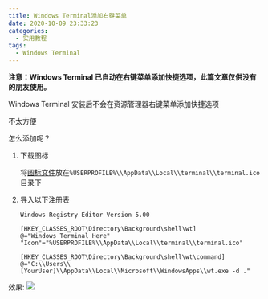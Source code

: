 ```yaml
---
title: Windows Terminal添加右键菜单
date: 2020-10-09 23:33:23
categories:
  - 实用教程
tags:
  - Windows Terminal
---
```


**注意：Windows Terminal 已自动在右键菜单添加快捷选项，此篇文章仅供没有的朋友使用。**

Windows Terminal 安装后不会在资源管理器右键菜单添加快捷选项

不太方便

怎么添加呢？

1. 下载图标

   将[图标文件](https://raw.githubusercontent.com/microsoft/terminal/main/res/terminal.ico)放在`%USERPROFILE%\\AppData\\Local\\terminal\\terminal.ico`目录下

2. 导入以下注册表

   ```
   Windows Registry Editor Version 5.00

   [HKEY_CLASSES_ROOT\Directory\Background\shell\wt]
   @="Windows Terminal Here"
   "Icon"="%USERPROFILE%\\AppData\\Local\\terminal\\terminal.ico"

   [HKEY_CLASSES_ROOT\Directory\Background\shell\wt\command]
   @="C:\\Users\\[YourUser]\\AppData\\Local\\Microsoft\\WindowsApps\\wt.exe -d ."
   ```

效果:
![](https://img-1251985644.file.myqcloud.com/img/blog/windows-terminal-right-key-menu/1.png)
